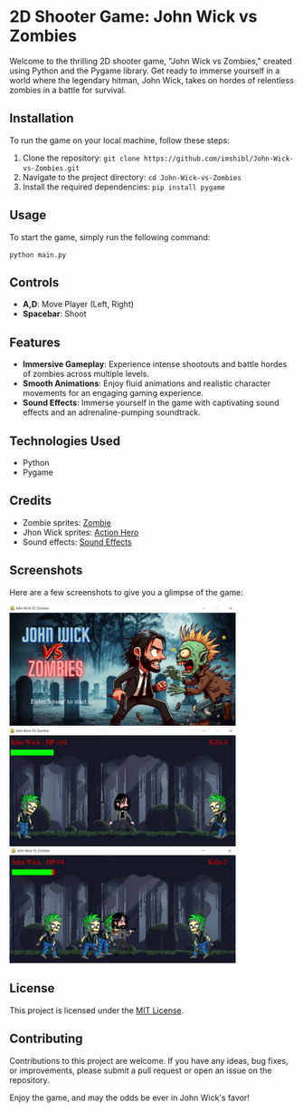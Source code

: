 # 2D Shooter Game: John Wick vs Zombies

Welcome to the thrilling 2D shooter game, "John Wick vs Zombies," created using Python and the Pygame library. Get ready to immerse yourself in a world where the legendary hitman, John Wick, takes on hordes of relentless zombies in a battle for survival.


## Installation

To run the game on your local machine, follow these steps:

1. Clone the repository: `git clone https://github.com/imshibl/John-Wick-vs-Zombies.git`
2. Navigate to the project directory: `cd John-Wick-vs-Zombies`
3. Install the required dependencies: `pip install pygame`

## Usage

To start the game, simply run the following command:

```
python main.py
```

## Controls

- **A,D**: Move Player (Left, Right)
- **Spacebar**: Shoot

## Features

- **Immersive Gameplay**: Experience intense shootouts and battle hordes of zombies across multiple levels.
- **Smooth Animations**: Enjoy fluid animations and realistic character movements for an engaging gaming experience.
- **Sound Effects**: Immerse yourself in the game with captivating sound effects and an adrenaline-pumping soundtrack.

## Technologies Used

- Python
- Pygame

## Credits

- Zombie sprites: [Zombie](https://free-game-assets.itch.io/free-2d-game-zombie-sprite)
- Jhon Wick sprites: [Action Hero](https://www.gamedevmarket.net/asset/2d-action-hero-character)
- Sound effects: [Sound Effects](https://pixabay.com/)

## Screenshots

Here are a few screenshots to give you a glimpse of the game:

<img width="400" src="https://raw.githubusercontent.com/imshibl/John-Wick-vs-Zombies/main/screenshots/1.png"/> 
<img width="400" src="https://raw.githubusercontent.com/imshibl/John-Wick-vs-Zombies/main/screenshots/2.png"/> 
<img width="400" src="https://raw.githubusercontent.com/imshibl/John-Wick-vs-Zombies/main/screenshots/3.png"/> 

## License

This project is licensed under the [MIT License](LICENSE).

## Contributing

Contributions to this project are welcome. If you have any ideas, bug fixes, or improvements, please submit a pull request or open an issue on the repository.

Enjoy the game, and may the odds be ever in John Wick's favor!